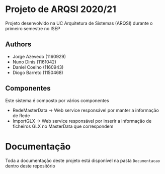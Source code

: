 # Projeto de ARQSI 2020/21
Projeto desenvolvido na UC Arquitetura de Sistemas (ARQSI) durante o primeiro semestre no ISEP

## Authors
- Jorge Azevedo (1160929)
- Nuno Dinis (1161042)
- Daniel Coelho (1160943)
- Diogo Barreto (1150468)

## Componentes
Este sistema é composto por vários componentes

- RedeMasterData -> Web service responsável por manter a informação de Rede  
- ImportGLX -> Web service responsável por inserir a informação de ficheiros GLX no MasterData que correspondem

# Documentação
Toda a documentação deste projeto está disponível na pasta ```Documentacao``` dentro deste repositório

